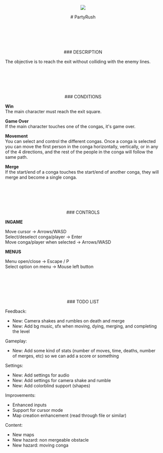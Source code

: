 <p align="center">
 <img src="https://github.com/victorcas04/PartyRush/blob/main/Content/Splash/Splash.png?raw=true"/>
</p>

<p align="center">
# PartyRush

<br></br><br></br>
<p align="center">
### DESCRIPTION
</p>

The objective is to reach the exit without colliding with the enemy lines.

<br></br><br></br>
<p align="center">
### CONDITIONS
</p>

**Win**
<br>The main character must reach the exit square.

**Game Over**
<br>If the main character touches one of the congas, it's game over.

**Movement**
<br>You can select and control the different congas. Once a conga is selected you can move the first person in the conga horizontally, vertically, or in any of the 4 directions, and the rest of the people in the conga will follow the same path.

**Merge**
<br>If the start/end of a conga touches the start/end of another conga, they will merge and become a single conga.

<br></br><br></br>
<p align="center">
### CONTROLS
</p>

**INGAME**

Move cursor -> Arrows/WASD
<br>Select/deselect conga/player -> Enter
<br>Move conga/player when selected -> Arrows/WASD

**MENUS**

Menu open/close -> Escape / P
<br>Select option on menu -> Mouse left button

<br></br><br></br>
<p align="center">
### TODO LIST
</p>

Feedback:
 - New: Camera shakes and rumbles on death and merge
 - New: Add bg music, sfx when moving, dying, merging, and completing the level

 Gameplay:
 - New: Add some kind of stats (number of moves, time, deaths, number of merges, etc) so we can add a score or something
 
 Settings:
 - New: Add settings for audio
 - New: Add settings for camera shake and rumble
 - New: Add colorblind support (shapes)

 Improvements:
 - Enhanced inputs
 - Support for cursor mode
 - Map creation enhancement (read through file or similar)

 Content:
 - New maps
 - New hazard: non mergeable obstacle
 - New hazard: moving conga
